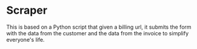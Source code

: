 # Scraper

This is based on a Python script that given a billing url, it submits the form with the data from the customer and the data from the invoice to simplify everyone's life.